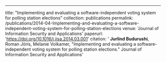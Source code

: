 ---
title: "Implementing and evaluating a software-independent voting system for polling station elections"
collection: publications
permalink: /publications/2014-04-Implementing-and-evaluating-a-software-independent-voting-system-for-polling-station-elections
venue: 'Journal of Information Security and Applications'
paperurl: 'https://doi.org/10.1016/j.jisa.2014.03.001'
citation: ' <b>Jurlind Budurushi</b>,  Roman Jöris,  Melanie Volkamer, &quot;Implementing and evaluating a software-independent voting system for polling station elections.&quot; Journal of Information Security and Applications'